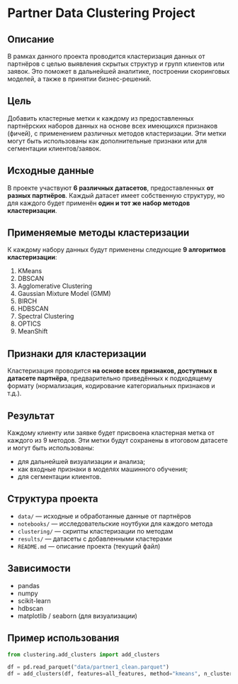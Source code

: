 # Partner Data Clustering Project

## Описание

В рамках данного проекта проводится кластеризация данных от партнёров с целью выявления скрытых структур и групп клиентов или заявок. Это поможет в дальнейшей аналитике, построении скоринговых моделей, а также в принятии бизнес-решений.

## Цель

Добавить кластерные метки к каждому из предоставленных партнёрских наборов данных на основе всех имеющихся признаков (фичей), с применением различных методов кластеризации. Эти метки могут быть использованы как дополнительные признаки или для сегментации клиентов/заявок.

## Исходные данные

В проекте участвуют **6 различных датасетов**, предоставленных **от разных партнёров**. Каждый датасет имеет собственную структуру, но для каждого будет применён **один и тот же набор методов кластеризации**.

## Применяемые методы кластеризации

К каждому набору данных будут применены следующие **9 алгоритмов кластеризации**:

1. KMeans  
2. DBSCAN  
3. Agglomerative Clustering  
4. Gaussian Mixture Model (GMM)  
5. BIRCH  
6. HDBSCAN  
7. Spectral Clustering  
8. OPTICS  
9. MeanShift  

## Признаки для кластеризации

Кластеризация проводится **на основе всех признаков, доступных в датасете партнёра**, предварительно приведённых к подходящему формату (нормализация, кодирование категориальных признаков и т.д.).

## Результат

Каждому клиенту или заявке будет присвоена кластерная метка от каждого из 9 методов. Эти метки будут сохранены в итоговом датасете и могут быть использованы:

- для дальнейшей визуализации и анализа;
- как входные признаки в моделях машинного обучения;
- для сегментации клиентов.

## Структура проекта

- `data/` — исходные и обработанные данные от партнёров  
- `notebooks/` — исследовательские ноутбуки для каждого метода  
- `clustering/` — скрипты кластеризации по методам  
- `results/` — датасеты с добавленными кластерами  
- `README.md` — описание проекта (текущий файл)

## Зависимости

- pandas
- numpy
- scikit-learn
- hdbscan
- matplotlib / seaborn (для визуализации)

## Пример использования

```python
from clustering.add_clusters import add_clusters

df = pd.read_parquet("data/partner1_clean.parquet")
df = add_clusters(df, features=all_features, method="kmeans", n_clusters=5)
